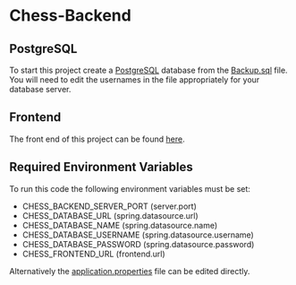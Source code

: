 # Chess-Backend

## PostgreSQL

To start this project create a [PostgreSQL](https://www.postgresql.org/) database from the [Backup.sql](DatabaseQueries/Backup.sql) file.
You will need to edit the usernames in the file appropriately for your database server.

## Frontend

The front end of this project can be found [here](https://github.com/jnewmaninpa/Chess-Frontend).

## Required Environment Variables

To run this code the following environment variables must be set:
- CHESS_BACKEND_SERVER_PORT     (server.port)
- CHESS_DATABASE_URL            (spring.datasource.url)
- CHESS_DATABASE_NAME           (spring.datasource.name)
- CHESS_DATABASE_USERNAME       (spring.datasource.username)
- CHESS_DATABASE_PASSWORD       (spring.datasource.password)
- CHESS_FRONTEND_URL            (frontend.url)

Alternatively the [application.properties](src/main/resources/application.properties) file can be edited directly.
